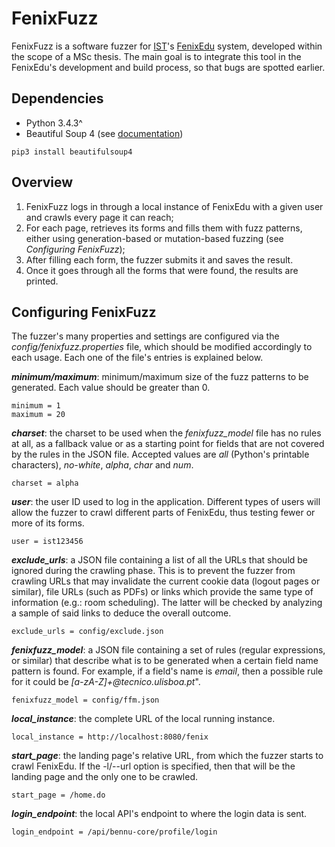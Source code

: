 # FenixFuzz
FenixFuzz is a software fuzzer for [IST](https://tecnico.ulisboa.pt/)'s [FenixEdu](https://fenixedu.org/) system, developed within the scope of a MSc thesis. The main goal is to integrate this tool in the FenixEdu's development and build process, so that bugs are spotted earlier.

## Dependencies
- Python 3.4.3^
- Beautiful Soup 4 (see [documentation](https://www.crummy.com/software/BeautifulSoup/bs4/doc))

<!-- -->

	pip3 install beautifulsoup4

## Overview
1. FenixFuzz logs in through a local instance of FenixEdu with a given user and crawls every page it can reach;
2. For each page, retrieves its forms and fills them with fuzz patterns, either using generation-based or mutation-based fuzzing (see *Configuring FenixFuzz*);
3. After filling each form, the fuzzer submits it and saves the result.
4. Once it goes through all the forms that were found, the results are printed.

## Configuring FenixFuzz
The fuzzer's many properties and settings are configured via the *config/fenixfuzz.properties* file, which should be modified accordingly to each usage. Each one of the file's entries is explained below.

__*minimum/maximum*__: minimum/maximum size of the fuzz patterns to be generated. Each value should be greater than 0.

	minimum = 1
	maximum = 20

__*charset*__:  the charset to be used when the *fenixfuzz_model* file has no rules at all, as a fallback value or as a starting point for fields that are not covered by the rules in the JSON file. Accepted values are *all* (Python's printable characters), *no-white*, *alpha*, *char* and *num*.

	charset = alpha

__*user*__: the user ID used to log in the application. Different types of users will allow the fuzzer to crawl different parts of FenixEdu, thus testing fewer or more of its forms.

	user = ist123456

__*exclude_urls*__: a JSON file containing a list of all the URLs that should be ignored during the crawling phase. This is to prevent the fuzzer from crawling URLs that may invalidate the current cookie data (logout pages or similar), file URLs (such as PDFs) or links which provide the same type of information (e.g.: room scheduling). The latter will be checked by analyzing a sample of said links to deduce the overall outcome.

	exclude_urls = config/exclude.json

__*fenixfuzz_model*__: a JSON file containing a set of rules (regular expressions, or similar) that describe what is to be generated when a certain field name pattern is found. For example, if a field's name is *email*, then a possible rule for it could be *[a-zA-Z]+\@tecnico.ulisboa.pt*".

	fenixfuzz_model = config/ffm.json

__*local_instance*__: the complete URL of the local running instance.

	local_instance = http://localhost:8080/fenix

__*start_page*__: the landing page's relative URL, from which the fuzzer starts to crawl FenixEdu. If the -l/--url option is specified, then that will be the landing page and the only one to be crawled.

	start_page = /home.do

__*login_endpoint*__: the local API's endpoint to where the login data is sent.

	login_endpoint = /api/bennu-core/profile/login
